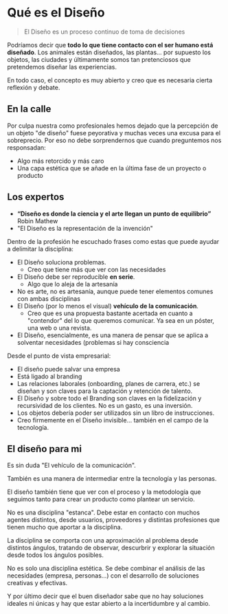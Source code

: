 # Qué es el Diseño

> El Diseño es un proceso continuo de toma de decisiones

Podríamos decir que **todo lo que tiene contacto con el ser humano está diseñado**. Los animales están diseñados, las plantas… por supuesto los objetos, las ciudades y últimamente somos tan pretenciosos que pretendemos diseñar las experiencias.

En todo caso, el concepto es muy abierto y creo que es necesaria cierta reflexión y debate.

## En la calle

‌Por culpa nuestra como profesionales hemos dejado que la percepción de un objeto "de diseño" fuese peyorativa y muchas veces una excusa para el sobreprecio. Por eso no debe sorprendernos que cuando preguntemos nos responsadan:

* Algo más retorcido y más caro
* Una capa estética que se añade en la última fase de un proyecto o producto

## ‌Los expertos

* **“Diseño es donde la ciencia y el arte llegan un punto de equilibrio”** Robin Mathew
* "El Diseño es la representación de la invención"

Dentro de la profesión he escuchado frases como estas que puede ayudar a delimitar la disciplina:

* El Diseño soluciona problemas.
  * Creo que tiene más que ver con las necesidades
* El Diseño debe ser reproducible **en serie**.
  * Algo que lo aleja de la artesanía
* No es arte, no es artesanía, aunque puede tener elementos comunes con ambas disciplinas
* El Diseño \(por lo menos el visual\) **vehículo de la comunicación**.
  * Creo que es una propuesta bastante acertada en cuanto a "contendor" del lo que queremos comunicar. Ya sea en un póster, una web o una revista.
* El Diseño, esencialmente, es una manera de pensar que se aplica a solventar necesidades \(problemas si hay consciencia

‌Desde el punto de vista empresarial:

* El diseño puede salvar una empresa
* Está ligado al branding
* Las relaciones laborales \(onboarding, planes de carrera, etc.\) se diseñan y son claves para la captación y retención de talento.
* El Diseño y sobre todo el Branding son claves en la fidelización y recursividad de los clientes. No es un gasto, es una inversión.
* Los objetos debería poder ser utilizados sin un libro de instrucciones.
* Creo firmemente en el Diseño invisible… también en el campo de la tecnología.

## El diseño para mi

‌Es sin duda "El vehículo de la comunicación". 

También es una manera de intermediar entre la tecnología y las personas.

El diseño también tiene que ver con el proceso y la metodología que seguimos tanto para crear un producto como plantear un servicio.

No es una disciplina "estanca". Debe estar en contacto con muchos agentes distintos, desde usuarios, proveedores y distintas profesiones que tienen mucho que aportar a la disciplina.

La disciplina se comporta con una aproximación al problema desde distintos ángulos, tratando de observar, descurbrir y explorar la situación desde todos los ángulos posibles.

No es solo una disciplina estética. Se debe combinar el análisis de las necesidades \(empresa, personas…\) con el desarrollo de soluciones creativas y efectivas.

Y por último decir que el buen diseñador sabe que no hay soluciones ideales ni únicas y hay que estar abierto a la incertidumbre y al cambio.

